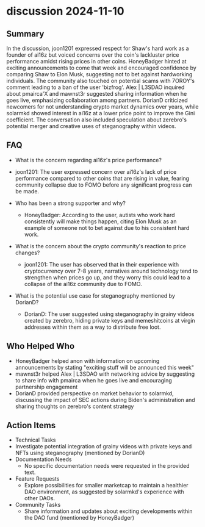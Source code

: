 # discussion 2024-11-10

## Summary

In the discussion, joon1201 expressed respect for Shaw's hard work as a founder of ai16z but voiced concerns over the
coin's lackluster price performance amidst rising prices in other coins. HoneyBadger hinted at exciting announcements to
come that week and encouraged confidence by comparing Shaw to Elon Musk, suggesting not to bet against hardworking
individuals. The community also touched on potential scams with 7OROY's comment leading to a ban of the user 'bizfrog'.
Alex | L3SDAO inquired about pmairca'X and mawnst3r suggested sharing information when he goes live, emphasizing
collaboration among partners. DorianD criticized newcomers for not understanding crypto market dynamics over years,
while solarmkd showed interest in ai16z at a lower price point to improve the Gini coefficient. The conversation also
included speculation about zerebro's potential merger and creative uses of steganography within videos.

## FAQ

- What is the concern regarding ai16z's price performance?
- joon1201: The user expressed concern over ai16z's lack of price performance compared to other coins that are rising in
  value, fearing community collapse due to FOMO before any significant progress can be made.

- Who has been a strong supporter and why?

    - HoneyBadger: According to the user, autists who work hard consistently will make things happen, citing Elon Musk
      as an example of someone not to bet against due to his consistent hard work.

- What is the concern about the crypto community's reaction to price changes?

    - joon1201: The user has observed that in their experience with cryptocurrency over 7-8 years, narratives around
      technology tend to strengthen when prices go up, and they worry this could lead to a collapse of the ai16z
      community due to FOMO.

- What is the potential use case for steganography mentioned by DorianD?
    - DorianD: The user suggested using steganography in grainy videos created by zerebro, hiding private keys and
      memeshitcoins at virgin addresses within them as a way to distribute free loot.

## Who Helped Who

- HoneyBadger helped anon with information on upcoming announcements by stating "exciting stuff will be announced this
  week"
- mawnst3r helped Alex | L3SDAO with networking advice by suggesting to share info with pmairca when he goes live and encouraging partnership engagement
- DorianD provided perspective on market behavior to solarmkd, discussing the impact of SEC actions during Biden's administration and sharing thoughts on zerebro's content strategy

## Action Items

- Technical Tasks
- Investigate potential integration of grainy videos with private keys and NFTs using steganography (mentioned by
  DorianD)
- Documentation Needs
    - No specific documentation needs were requested in the provided text.
- Feature Requests
    - Explore possibilities for smaller marketcap to maintain a healthier DAO environment, as suggested by solarmkd's
      experience with other DAOs.
- Community Tasks
    - Share information and updates about exciting developments within the DAO fund (mentioned by HoneyBadger)
